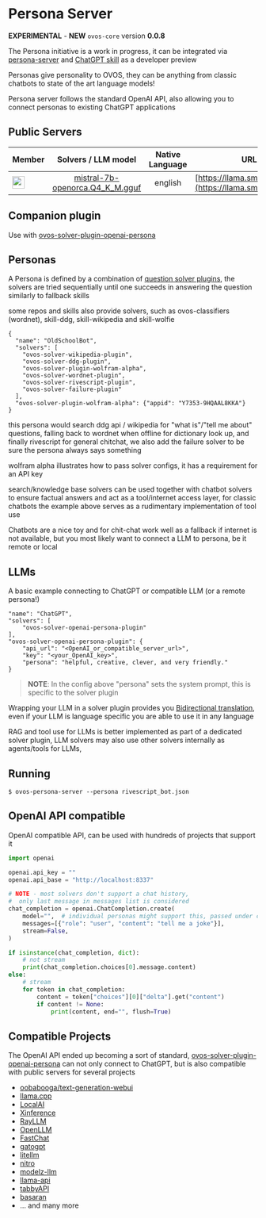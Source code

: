 # Persona Server

**EXPERIMENTAL** - **NEW** `ovos-core` version **0.0.8**

The Persona initiative is a work in progress, it can be integrated
via [persona-server](https://github.com/OpenVoiceOS/ovos-persona-server/)
and [ChatGPT skill](https://github.com/OpenVoiceOS/skill-ovos-fallback-chatgpt/) as a developer preview

Personas give personality to OVOS, they can be anything from classic chatbots to state of the art language models!

Persona server follows the standard OpenAI API, also allowing you to connect personas to existing ChatGPT applications

## Public Servers

| Member                                                                                                                                                        |                                     Solvers / LLM model                                     | Native Language |                                URL                                |
|---------------------------------------------------------------------------------------------------------------------------------------------------------------|:-------------------------------------------------------------------------------------------:|:---------------:|:-----------------------------------------------------------------:|
| <div><a href="https://github.com/goldyfruit"><img src="https://avatars.githubusercontent.com/u/614115?v=4" alt="goldyfruit" width="25" height="25"></a></div> | [mistral-7b-openorca.Q4_K_M.gguf](https://huggingface.co/TheBloke/Mistral-7B-OpenOrca-GGUF) |     english     | <div>[https://llama.smartgic.io/v1](https://llama.smartgic.io/v1)</div> |


## Companion plugin

Use with [ovos-solver-plugin-openai-persona](https://github.com/OpenVoiceOS/ovos-solver-plugin-openai-persona)

## Personas

A Persona is defined by a combination
of [question solver plugins](https://openvoiceos.github.io/ovos-technical-manual/solvers/), the solvers are tried
sequentially until one succeeds in answering the question similarly to fallback skills

some repos and skills also provide solvers, such as ovos-classifiers (wordnet), skill-ddg, skill-wikipedia and
skill-wolfie

```
{
  "name": "OldSchoolBot",
  "solvers": [
    "ovos-solver-wikipedia-plugin",
    "ovos-solver-ddg-plugin",
    "ovos-solver-plugin-wolfram-alpha",
    "ovos-solver-wordnet-plugin",
    "ovos-solver-rivescript-plugin",
    "ovos-solver-failure-plugin"
  ],
  "ovos-solver-plugin-wolfram-alpha": {"appid": "Y7353-9HQAAL8KKA"}
}
```

this persona would search ddg api / wikipedia for "what is"/"tell me about" questions,
falling back to wordnet when offline for dictionary look up,
and finally rivescript for general chitchat,
we also add the failure solver to be sure the persona always says something

wolfram alpha illustrates how to pass solver configs, it has a requirement for an API key

search/knowledge base solvers can be used together with chatbot solvers to ensure factual answers and act as a tool/internet
access layer, for classic chatbots the example above serves as a rudimentary implementation of tool use

Chatbots are a nice toy and for chit-chat work well as a fallback if internet is not available, but you most likely want to connect a LLM to persona, be it remote or local

## LLMs

A basic example connecting to ChatGPT or compatible LLM (or a remote persona!)

```
"name": "ChatGPT",
"solvers": [
    "ovos-solver-openai-persona-plugin"
],
"ovos-solver-openai-persona-plugin": {
    "api_url": "<OpenAI_or_compatible_server_url>",
    "key": "<your_OpenAI_key>",
    "persona": "helpful, creative, clever, and very friendly."
}
```

> **NOTE**: In the config above "persona" sets the system prompt, this is specific to the solver plugin

Wrapping your LLM in a solver plugin provides you [Bidirectional translation](https://openvoiceos.github.io/ovos-technical-manual/lang_plugins), even if your LLM is language specific you are able to use it in any language

RAG and tool use for LLMs is better implemented as part of a dedicated solver plugin, LLM solvers may also use other solvers internally as agents/tools for LLMs, 

## Running

`$ ovos-persona-server --persona rivescript_bot.json`

## OpenAI API compatible

OpenAI compatible API, can be used with hundreds of projects that support it

```python
import openai

openai.api_key = ""
openai.api_base = "http://localhost:8337"

# NOTE - most solvers don't support a chat history,
#  only last message in messages list is considered
chat_completion = openai.ChatCompletion.create(
    model="",  # individual personas might support this, passed under context
    messages=[{"role": "user", "content": "tell me a joke"}],
    stream=False,
)

if isinstance(chat_completion, dict):
    # not stream
    print(chat_completion.choices[0].message.content)
else:
    # stream
    for token in chat_completion:
        content = token["choices"][0]["delta"].get("content")
        if content != None:
            print(content, end="", flush=True)

```

## Compatible Projects

The OpenAI API ended up becoming a sort of standard, [ovos-solver-plugin-openai-persona](https://github.com/OpenVoiceOS/ovos-solver-plugin-openai-persona) can not only connect to ChatGPT, but is also compatible with public servers for several projects

- [oobabooga/text-generation-webui](https://github.com/oobabooga/text-generation-webui/wiki/12-%E2%80%90-OpenAI-API)
- [llama.cpp](https://github.com/ggerganov/llama.cpp/blob/master/examples/server/README.md)
- [LocalAI](https://github.com/mudler/LocalAI)
- [Xinference](https://github.com/xorbitsai/inference)
- [RayLLM](https://github.com/ray-project/ray-llm)
- [OpenLLM](https://github.com/bentoml/OpenLLM)
- [FastChat](https://github.com/lm-sys/FastChat)
- [gatogpt](https://github.com/elgatopanzon/gatogpt)
- [litellm](https://github.com/BerriAI/litellm)
- [nitro](https://github.com/janhq/nitro)
- [modelz-llm](https://github.com/tensorchord/modelz-llm)
- [llama-api](https://github.com/c0sogi/llama-api)
- [tabbyAPI](https://github.com/theroyallab/tabbyAPI)
- [basaran](https://github.com/hyperonym/basaran)
- ... and many more
